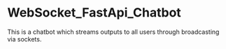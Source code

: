 # WebSocket_FastApi_Chatbot
This is a chatbot which streams outputs to all users through broadcasting via sockets. 
